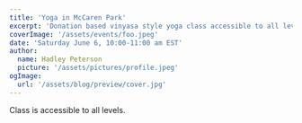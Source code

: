 ```yaml
---
title: 'Yoga in McCaren Park'
excerpt: 'Donation based vinyasa style yoga class accessible to all levels. Please bring a yoga mat and waterbottle as they will not be provided.'
coverImage: '/assets/events/foo.jpeg'
date: 'Saturday June 6, 10:00-11:00 am EST'
author:
  name: Hadley Peterson
  picture: '/assets/pictures/profile.jpeg'
ogImage:
  url: '/assets/blog/preview/cover.jpg'
---
```

Class is accessible to all levels.
